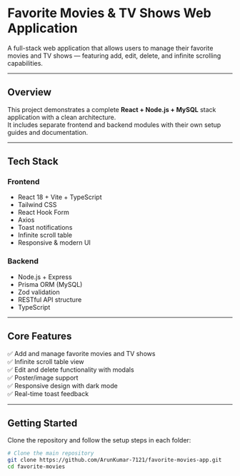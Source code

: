 # Favorite Movies & TV Shows Web Application

A full-stack web application that allows users to manage their favorite movies and TV shows — featuring add, edit, delete, and infinite scrolling capabilities.

---

## Overview

This project demonstrates a complete **React + Node.js + MySQL** stack application with a clean architecture.  
It includes separate frontend and backend modules with their own setup guides and documentation.

---


## Tech Stack

### Frontend
- React 18 + Vite + TypeScript  
- Tailwind CSS  
- React Hook Form  
- Axios  
- Toast notifications  
- Infinite scroll table  
- Responsive & modern UI  

### Backend
- Node.js + Express  
- Prisma ORM (MySQL)  
- Zod validation  
- RESTful API structure  
- TypeScript  

---

## Core Features

✅ Add and manage favorite movies and TV shows  
✅ Infinite scroll table view  
✅ Edit and delete functionality with modals  
✅ Poster/image support  
✅ Responsive design with dark mode  
✅ Real-time toast feedback  

---

## Getting Started

Clone the repository and follow the setup steps in each folder:

```bash
# Clone the main repository
git clone https://github.com/ArunKumar-7121/favorite-movies-app.git
cd favorite-movies
